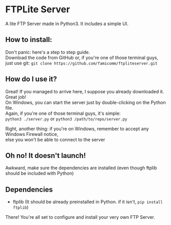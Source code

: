 # FTPLite Server
A lite FTP Server made in Python3. It includes a simple UI.

## How to install:
Don't panic: here's a step to step guide.<br>
Download the code from GitHub or, if you're one of those terminal guys,<br>just use git:
`git clone https://github.com/famicomm/ftpliteserver.git`

## How do I use it?
Great! If you managed to arrive here, I suppose you already downloaded it. Great job!<br>
On Windows, you can start the server just by double-clicking on the Python file.<br>
Again, if you're one of those terminal guys, it's simple:<br>
`python3 ./server.py` or `python3 /path/to/repo/server.py`<br>

Right, another thing: if you're on Windows, remember to accept any Windows Firewall notice, <br>else you won't be able to connect to the server

## Oh no! It doesn't launch!
Awkward, make sure the dependencies are installed (even though ftplib should be included with Python)

## Dependencies
* ftplib (It should be already preinstalled in Python. if it isn't, `pip install ftplib`)

There! You're all set to configure and install your very own FTP Server.
